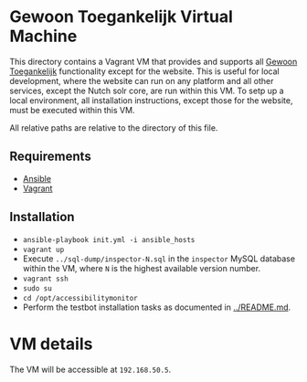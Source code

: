 # Gewoon Toegankelijk Virtual Machine
This directory contains a Vagrant VM that provides and supports all 
[Gewoon Toegankelijk](http://gewoontoegankelijk.nl) functionality except for 
the website. This is useful for local development, where the website can run on 
any platform and all other services, except the Nutch solr core, are run within 
this VM. To setp up a local environment, all installation instructions, except 
those for the website, must be executed within this VM.

All relative paths are relative to the directory of this file.

## Requirements
- [Ansible](http://ansible.com)
- [Vagrant](https://vagrantup.com)

## Installation
- `ansible-playbook init.yml -i ansible_hosts`
- `vagrant up`
- Execute `../sql-dump/inspector-N.sql` in the `inspector` MySQL database 
  within the VM, where `N` is the highest available version number.
- `vagrant ssh`
- `sudo su`
- `cd /opt/accessibilitymonitor`
- Perform the testbot installation tasks as documented in
  [../README.md](../README.md).

# VM details
The VM will be accessible at `192.168.50.5`. 
